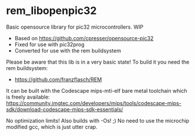 # rem_libopenpic32
Basic opensource library for pic32 microcontrollers. WIP

* Based on https://github.com/cpresser/opensource-pic32
* Fixed for use with pic32prog 
* Converted for use with the rem buildsystem

Please be aware that this lib is in a very basic state! To build it you need the rem buildsystem: 
* https://github.com/franzflasch/REM

It can be built with the Codescape mips-mti-elf bare metal toolchain which is freely available: 
https://community.imgtec.com/developers/mips/tools/codescape-mips-sdk/download-codescape-mips-sdk-essentials/

No optimization limits! Also builds with -Os! ;) No need to use the microchip modified gcc, which is just utter crap.
